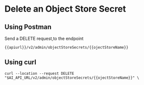<!-- loiobee001a0afb54f82858038a140514a49 -->

# Delete an Object Store Secret



<a name="loiobee001a0afb54f82858038a140514a49__section_a2q_fps_vnb"/>

## Using Postman

Send a DELETE request,to the endpoint

`{{apiurl}}/v2/admin/objectStoreSecrets/{{ojectStoreName}}`



<a name="loiobee001a0afb54f82858038a140514a49__section_phb_4hr_yqb"/>

## Using curl

```
curl --location --request DELETE "$AI_API_URL/v2/admin/objectStoreSecrets/{{ojectStoreName}}" \

```

